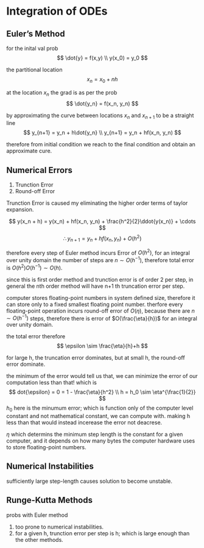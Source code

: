 # Integration of ODEs


## Euler’s Method

for the inital val prob
$$ \dot{y} = f(x,y) \\ y(x_0) = y_0 $$

the partitional location
$$ x_n = x_0 + nh $$

at the location $x_n$ the grad is as per the prob
$$ \dot{y_n} = f(x_n, y_n) $$

by approximating the curve between locations $x_n$ and $x_{n+1}$ to be a straight line
$$ y_{n+1} = y_n + h\dot{y_n} \\ y_{n+1} = y_n + hf(x_n, y_n) $$

therefore from initial condition we reach to the final condition and obtain an approximate cure.


## Numerical Errors

1. Trunction Error
2. Round-off Error

Trunction Error is caused my eliminating the higher order terms of taylor expansion.

$$ y(x_n + h) = y(x_n) + hf(x_n, y_n) + \frac{h^2}{2}\ddot{y(x_n)} + \cdots $$
$$ \therefore y_{n+1} = y_n + hf(x_n, y_n) + O(h^2) $$

therefore every step of Euler method incurs Error of $O(h^2)$, for an integral over unity domain the number of steps are $n \sim O(h^{-1})$, therefore total error is $O(h^2)O(h^{-1}) \sim O(h)$.

since this is first order method and trunction error is of order 2 per step, in general the nth order method will have n+1 th truncation error per step.

computer stores floating-point numbers in system defined size, therefore it can store only to a fixed smallest floating point number. therfore every floating-point operation incurs round-off error of $O(\eta)$, because there are $n \sim O(h^{-1})$ steps, therefore there is error of $O(\frac{\eta}{h})$ for an integral over unity domain.

the total error therefore
$$ \epsilon \sim \frac{\eta}{h}+h  $$

for large h, the truncation error dominates, but at small h, the round-off error dominate.

the minimum of the error would tell us that, we can minimize the error of our computation less than that!
which is 
$$ dot{\epsilon} = 0 = 1 - \frac{\eta}{h^2} \\ h = h_0 \sim \eta^{\frac{1}{2}} $$
$h_0$ here is the minumum error; which is function only of the computer level constant and not mathematical constant, we can compute with. making h less than that would instead incerease the error not deacrese.

$\eta$ which determins the minimum step length is the constant for a given computer, and it depends on how many bytes the computer hardware uses to store floating-point numbers.


## Numerical Instabilities

sufficiently large step-length causes solution to become unstable.


## Runge-Kutta Methods

probs with Euler method
1. too prone to numerical instabilities.
2. for a given h, trunction error per step is h; which is large enough than the other methods.

